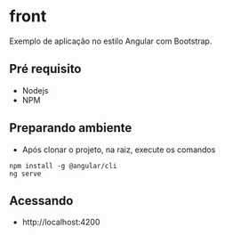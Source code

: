# front

Exemplo de aplicação no estilo Angular com Bootstrap.

## Pré requisito
- Nodejs 
- NPM

## Preparando ambiente

- Após clonar o projeto, na raiz, execute os comandos
  
```
npm install -g @angular/cli
ng serve 

```

## Acessando  
- http://localhost:4200
